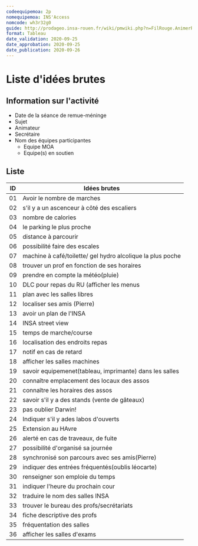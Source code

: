 ```yaml
---
codeequipemoa: 2p
nomequipemoa: INS'Access
nomcode: wh3r32g0
guide: http://prodageo.insa-rouen.fr/wiki/pmwiki.php?n=FilRouge.AnimerRemueMeninge
format: Tableau 
date_validation: 2020-09-25
date_approbation: 2020-09-25
date_publication: 2020-09-26
---
```


# Liste d'idées brutes

## Information sur l'activité
- Date de la séance de remue-méninge
- Sujet
- Animateur
- Secrétaire
- Nom des équipes participantes
  - Equipe MOA
  - Equipe(s) en soutien

## Liste

| ID 	| Idées brutes 	|
|----	|--------------	|
| 01 	| Avoir le nombre de marches       	|
| 02 	| s'il y a un ascenceur à côté des escaliers      	|
| 03 	| nombre de calories       	|
| 04 	|       le parking le plus proche     	|
| 05	|          distance à parcourir    	|
| 06	|          possibilité faire des escales |
| 07	|          machine à café/toilette/ gel hydro alcolique la plus poche |
| 08	|          trouver un prof en fonction de ses horaires    	|
| 09	|          prendre en compte la météo(pluie)    	|
| 10	|          DLC pour repas du RU (afficher les menus   	|
| 11	|          plan avec les salles libres    	|
| 12	|          localiser ses amis (Pierre)    	|
| 13	|          avoir un  plan de l'INSA   	|
| 14	|          INSA street view    	|
| 15	|          temps de marche/course   	|
| 16	|            localisation des endroits repas  	|
| 17	|           notif en cas de retard   	|
| 18	| afficher les salles machines             	|
| 19	|             savoir equipemenet(tableau, imprimante) dans les salles 	|
| 20	|    connaître emplacement des locaux des assos          	|
| 21	|         connaître les horaires des assos     	|
| 22	|      savoir s'il y a des stands (vente de gâteaux)        	|
| 23	|        pas oublier Darwin!      	|
| 24	|       Indiquer s'il y ades labos d'ouverts       	|
| 25	|          Extension au HAvre    	|
| 26	|        alerté en cas de traveaux, de fuite      	|
| 27	|        possibilité d'organisé sa journée      	|
| 28	|              	synchronisé son parcours avec ses amis(Pierre)|
| 29	|              	indiquer des entrées fréquentés(oublis léocarte)|
| 30	|              	renseigner son emploie du temps|
| 31	|              	indiquer l'heure du prochain cour|
| 32	|              	traduire le nom des salles INSA|
| 33	|              	trouver le bureau des profs/secrétariats|
| 34	|              	fiche descriptive des profs|
| 35	|              	fréquentation des salles|
| 36|              	afficher les salles d'exams|





